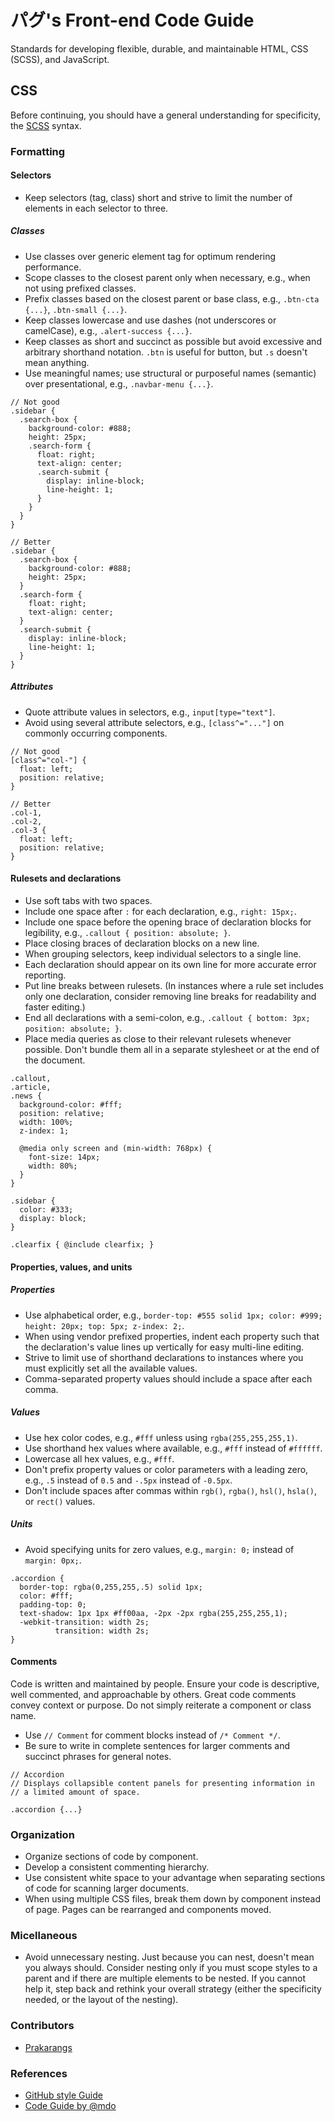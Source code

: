 
# パグ's Front-end Code Guide

Standards for developing flexible, durable, and maintainable HTML, CSS (SCSS), and JavaScript.

## CSS

Before continuing, you should have a general understanding for specificity, the [SCSS](http://www.sass-lang.com) syntax.

### Formatting

#### Selectors

* Keep selectors (tag, class) short and strive to limit the number of elements in each selector to three.

##### Classes

* Use classes over generic element tag for optimum rendering performance.
* Scope classes to the closest parent only when necessary, e.g., when not using prefixed classes.
* Prefix classes based on the closest parent or base class, e.g., `.btn-cta {...}`, `.btn-small {...}`.
* Keep classes lowercase and use dashes (not underscores or camelCase), e.g., `.alert-success {...}`.
* Keep classes as short and succinct as possible but avoid excessive and arbitrary shorthand notation. `.btn` is useful for button, but `.s` doesn't mean anything.
* Use meaningful names; use structural or purposeful names (semantic) over presentational, e.g., `.navbar-menu {...}`.

```
// Not good
.sidebar {
  .search-box {
    background-color: #888;
    height: 25px;
    .search-form {
      float: right;
      text-align: center;
      .search-submit {
        display: inline-block;
        line-height: 1;
      }
    }
  }
}

// Better
.sidebar {
  .search-box {
    background-color: #888;
    height: 25px;
  }
  .search-form {
    float: right;
    text-align: center;
  }
  .search-submit {
    display: inline-block;
    line-height: 1;
  }
}
```

##### Attributes

* Quote attribute values in selectors, e.g., `input[type="text"]`.
* Avoid using several attribute selectors, e.g., `[class^="..."]` on commonly occurring components.

```
// Not good
[class^="col-"] {
  float: left;
  position: relative;
}

// Better
.col-1,
.col-2,
.col-3 {
  float: left;
  position: relative;
}
```


#### Rulesets and declarations

* Use soft tabs with two spaces.
* Include one space after `:` for each declaration, e.g., `right: 15px;`.
* Include one space before the opening brace of declaration blocks for legibility, e.g., `.callout { position: absolute; }`.
* Place closing braces of declaration blocks on a new line.
* When grouping selectors, keep individual selectors to a single line.
* Each declaration should appear on its own line for more accurate error reporting.
* Put line breaks between rulesets. (In instances where a rule set includes only one declaration, consider removing line breaks for readability and faster editing.)
* End all declarations with a semi-colon, e.g., `.callout { bottom: 3px; position: absolute; }`.
* Place media queries as close to their relevant rulesets whenever possible. Don't bundle them all in a separate stylesheet or at the end of the document.

```
.callout,
.article,
.news {
  background-color: #fff;
  position: relative;
  width: 100%;
  z-index: 1;
  
  @media only screen and (min-width: 768px) {
    font-size: 14px;
    width: 80%;
  }
}

.sidebar {
  color: #333;
  display: block;
}

.clearfix { @include clearfix; }
```


#### Properties, values, and units

##### Properties

* Use alphabetical order, e.g., `border-top: #555 solid 1px; color: #999; height: 20px; top: 5px; z-index: 2;`.
* When using vendor prefixed properties, indent each property such that the declaration's value lines up vertically for easy multi-line editing.
* Strive to limit use of shorthand declarations to instances where you must explicitly set all the available values.
* Comma-separated property values should include a space after each comma.

##### Values

* Use hex color codes, e.g., `#fff` unless using `rgba(255,255,255,1)`.
* Use shorthand hex values where available, e.g., `#fff` instead of `#ffffff`.
* Lowercase all hex values, e.g., `#fff`.
* Don't prefix property values or color parameters with a leading zero, e.g., `.5` instead of `0.5` and `-.5px` instead of `-0.5px`.
* Don't include spaces after commas within `rgb()`, `rgba()`, `hsl()`, `hsla()`, or `rect()` values.

##### Units

* Avoid specifying units for zero values, e.g., `margin: 0;` instead of `margin: 0px;`.

```
.accordion {
  border-top: rgba(0,255,255,.5) solid 1px;
  color: #fff;
  padding-top: 0;
  text-shadow: 1px 1px #ff00aa, -2px -2px rgba(255,255,255,1);
  -webkit-transition: width 2s;
          transition: width 2s;
}
```

#### Comments

Code is written and maintained by people. Ensure your code is descriptive, well commented, and approachable by others. Great code comments convey context or purpose. Do not simply reiterate a component or class name.

* Use `// Comment` for comment blocks instead of `/* Comment */`.
* Be sure to write in complete sentences for larger comments and succinct phrases for general notes.

```
// Accordion
// Displays collapsible content panels for presenting information in
// a limited amount of space.

.accordion {...}
```


### Organization
* Organize sections of code by component.
* Develop a consistent commenting hierarchy.
* Use consistent white space to your advantage when separating sections of code for scanning larger documents.
* When using multiple CSS files, break them down by component instead of page. Pages can be rearranged and components moved.

### Micellaneous

* Avoid unnecessary nesting. Just because you can nest, doesn't mean you always should. Consider nesting only if you must scope styles to a parent and if there are multiple elements to be nested. If you cannot help it, step back and rethink your overall strategy (either the specificity needed, or the layout of the nesting).

### Contributors
* [Prakarangs](https://github.com/prakarangs)

### References
* [GitHub style Guide](https://github.com/styleguide)
* [Code Guide by @mdo](http://codeguide.co)